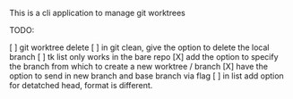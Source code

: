 This is a cli application to manage git worktrees

TODO:

[ ] git worktree delete
[ ] in git clean, give the option to delete the local branch
[ ] tk list only works in the bare repo
[X] add the option to specify the branch from which to create a new worktree / branch
[X] have the option to send in new branch and base branch via flag
[ ] in list add option for detatched head, format is different.
